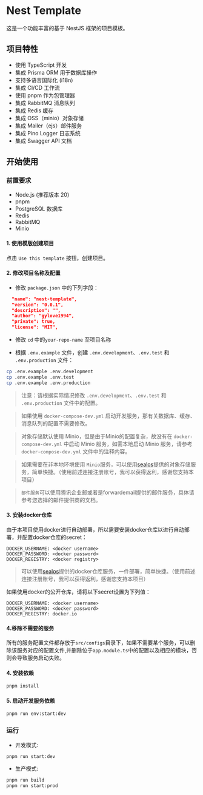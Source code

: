 # Nest Template

这是一个功能丰富的基于 NestJS 框架的项目模板。

## 项目特性

- 使用 TypeScript 开发
- 集成 Prisma ORM 用于数据库操作
- 支持多语言国际化 (i18n)
- 集成 CI/CD 工作流
- 使用 pnpm 作为包管理器
- 集成 RabbitMQ 消息队列
- 集成 Redis 缓存
- 集成 OSS（minio）对象存储
- 集成 Mailer（ejs）邮件服务
- 集成 Pino Logger 日志系统
- 集成 Swagger API 文档

## 开始使用

### 前置要求

- Node.js (推荐版本 20)
- pnpm
- PostgreSQL 数据库
- Redis
- RabbitMQ
- Minio

#### 1. 使用模版创建项目

点击 `Use this template` 按钮，创建项目。

#### 2. 修改项目名称及配置

- 修改 `package.json` 中的下列字段：

```json
  "name": "nest-template",
  "version": "0.0.1",
  "description": "",
  "author": "gylove1994",
  "private": true,
  "license": "MIT",
```

- 修改 `cd` 中的`your-repo-name` 至项目名称

- 根据 `.env.example` 文件，创建 `.env.development`、`.env.test` 和 `.env.production` 文件：

```bash
cp .env.example .env.development
cp .env.example .env.test
cp .env.example .env.production
```

> 注意：请根据实际情况修改 `.env.development`、`.env.test` 和 `.env.production` 文件中的配置。

> 如果使用 `docker-compose-dev.yml` 启动开发服务，那有关数据库、缓存、消息队列的配置不需要修改。

> 对象存储默认使用 Minio，但是由于Minio的配置复杂，故没有在 `docker-compose-dev.yml` 中启动 Minio 服务，如需本地启动 Minio 服务，请参考 `docker-compose-dev.yml` 文件中的注释内容。

> 如果需要在非本地环境使用 `Minio`服务，可以使用[sealos](https://cloud.sealos.run/?uid=OvC84TSUES)提供的对象存储服务，简单快捷。（使用前述连接注册账号，我可以获得返利，感谢您支持本项目）

> `邮件服务`可以使用腾讯企业邮或者是forwardemail提供的邮件服务，具体请参考您选择的邮件提供商的文档。

#### 3. 安装docker仓库

由于本项目使用docker进行自动部署，所以需要安装docker仓库以进行自动部署，并配置docker仓库的secret：

```text
DOCKER_USERNAME: <docker username>
DOCKER_PASSWORD: <docker password>
DOCKER_REGISTRY: <docker registry>
```

> 可以使用[sealos](https://cloud.sealos.run/?uid=OvC84TSUES)提供的docker仓库服务，一件部署，简单快捷。（使用前述连接注册账号，我可以获得返利，感谢您支持本项目）

如果使用docker的公开仓库，请将以下secret设置为下列值：

```text
DOCKER_USERNAME: <docker username>
DOCKER_PASSWORD: <docker password>
DOCKER_REGISTRY: docker.io
```

#### 4.移除不需要的服务

所有的服务配置文件都存放于`src/configs`目录下，如果不需要某个服务，可以删除该服务对应的配置文件,并删除位于`app.module.ts`中的配置以及相应的模块，否则会导致服务启动失败。

#### 4. 安装依赖

```bash
pnpm install
```

#### 5. 启动开发服务依赖

```bash
pnpm run env:start:dev
```


### 运行

- 开发模式:

```bash
pnpm run start:dev
```

- 生产模式:

```bash
pnpm run build
pnpm run start:prod
```

